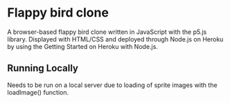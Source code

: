 # Flappy bird clone

A browser-based flappy bird clone written in JavaScript with the p5.js library.
Displayed with HTML/CSS and deployed through Node.js on Heroku by using the Getting Started on Heroku with Node.js.

## Running Locally
Needs to be run on a local server due to loading of sprite images with the loadImage() function.
